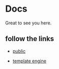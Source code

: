 # Docs

Great to see you here.

## follow the links

* [public](https://github.com/InSantoshMahto/koa-liverefresh/tree/master/docs/public.md)

* [template engine](https://github.com/InSantoshMahto/koa-liverefresh/tree/master/docs/template%20engine.md)

